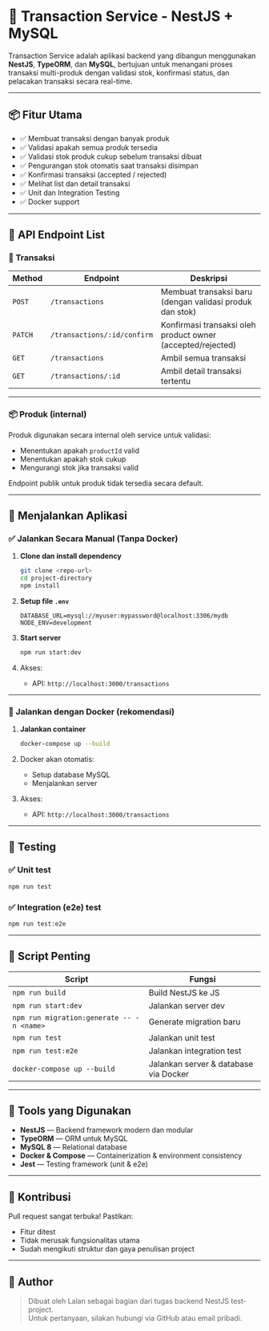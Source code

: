 # 🧾 Transaction Service - NestJS + MySQL

Transaction Service adalah aplikasi backend yang dibangun menggunakan **NestJS**, **TypeORM**, dan **MySQL**, bertujuan untuk menangani proses transaksi multi-produk dengan validasi stok, konfirmasi status, dan pelacakan transaksi secara real-time.

---

## 📦 Fitur Utama

- ✅ Membuat transaksi dengan banyak produk
- ✅ Validasi apakah semua produk tersedia
- ✅ Validasi stok produk cukup sebelum transaksi dibuat
- ✅ Pengurangan stok otomatis saat transaksi disimpan
- ✅ Konfirmasi transaksi (accepted / rejected)
- ✅ Melihat list dan detail transaksi
- ✅ Unit dan Integration Testing
- ✅ Docker support
---

## 📡 API Endpoint List

### 🔁 Transaksi

| Method | Endpoint | Deskripsi |
|--------|----------|-----------|
| `POST` | `/transactions` | Membuat transaksi baru (dengan validasi produk dan stok) |
| `PATCH` | `/transactions/:id/confirm` | Konfirmasi transaksi oleh product owner (accepted/rejected) |
| `GET` | `/transactions` | Ambil semua transaksi |
| `GET` | `/transactions/:id` | Ambil detail transaksi tertentu |

---

### 📦 Produk (internal)

Produk digunakan secara internal oleh service untuk validasi:
- Menentukan apakah `productId` valid
- Menentukan apakah stok cukup
- Mengurangi stok jika transaksi valid

Endpoint publik untuk produk tidak tersedia secara default.

---

## 🚀 Menjalankan Aplikasi

### ✅ Jalankan Secara Manual (Tanpa Docker)

1. **Clone dan install dependency**
   ```bash
   git clone <repo-url>
   cd project-directory
   npm install
   ```

2. **Setup file `.env`**
   ```env
   DATABASE_URL=mysql://myuser:mypassword@localhost:3306/mydb
   NODE_ENV=development
   ```

3. **Start server**
   ```bash
   npm run start:dev
   ```

4. Akses:
   - API: `http://localhost:3000/transactions`
---

### 🐳 Jalankan dengan Docker (rekomendasi)

1. **Jalankan container**
   ```bash
   docker-compose up --build
   ```

2. Docker akan otomatis:
   - Setup database MySQL
   - Menjalankan server

3. Akses:
   - API: `http://localhost:3000/transactions`
---

## 🧪 Testing

### ✅ Unit test
```bash
npm run test
```

### ✅ Integration (e2e) test
```bash
npm run test:e2e
```

---

## 📁 Script Penting

| Script | Fungsi |
|--------|--------|
| `npm run build` | Build NestJS ke JS |
| `npm run start:dev` | Jalankan server dev |
| `npm run migration:generate -- -n <name>` | Generate migration baru |
| `npm run test` | Jalankan unit test |
| `npm run test:e2e` | Jalankan integration test |
| `docker-compose up --build` | Jalankan server & database via Docker |

---

## 🔧 Tools yang Digunakan

- **NestJS** — Backend framework modern dan modular
- **TypeORM** — ORM untuk MySQL
- **MySQL 8** — Relational database
- **Docker & Compose** — Containerization & environment consistency
- **Jest** — Testing framework (unit & e2e)
---

## 🤝 Kontribusi

Pull request sangat terbuka! Pastikan:

- Fitur ditest
- Tidak merusak fungsionalitas utama
- Sudah mengikuti struktur dan gaya penulisan project

---

## 🧠 Author

> Dibuat oleh Lalan sebagai bagian dari tugas backend NestJS test-project.  
> Untuk pertanyaan, silakan hubungi via GitHub atau email pribadi.